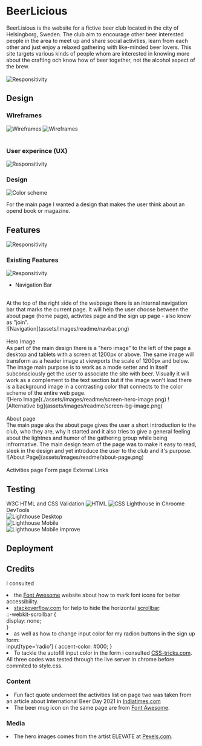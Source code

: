 # BeerLicious

BeerLisious is the website for a fictive beer club located in the city of Helsingborg, Sweden. The club aim to encourage other beer interested people in the area to meet up and share social activities, learn from each other and just enjoy a relaxed gathering with like-minded beer lovers. This site targets various kinds of people whom are interested in knowing more about the crafting och know how of beer together, not the alcohol aspect of the brew.
<br>
<br>
![Responsitivity](assets/images/readme/resposive.png)
<br>

## Design

### Wireframes
![Wireframes](assets/images/readme/Wireframe-desktop.png)      ![Wireframes](assets/images/readme/Wireframe-mobile-small.png)
<br>
<br>

### User experince (UX)
![Responsitivity](assets/images/readme/resposive.png)

### Design
![Color scheme](assets/images/readme/color-scheme.png)

For the main page I wanted a design that makes the user think about an opend book or magazine.

## Features

![Responsitivity](assets/images/readme/resposive.png)

### Existing Features
![Responsitivity](assets/images/readme/resposive.png)
- Navigation Bar 
<br>
At the top of the right side of the webpage there is an internal navigation bar that marks the current page. It will help the user choose between the about page (home page), activites page and the sign up page - also know as "join".
<br>
![Navigation](assets/images/readme/navbar.png)
<br>
<br>
Hero Image <br>
As part of the main design there is a "hero image" to the left of the page a desktop and tablets with a screen at 1200px or above. The same image will transform as a header image at viewports the scale of 1200px and below. The image main purpose is to  work as a mode setter and in itself subconsciously get the user to associate the site with beer. Visually it will work as a complement to the text section but if the image won't load there is a background image in a contrasting color that connects to the color scheme of the entire web page.
<br>
![Hero Image](./assets/images/readme/screen-hero-image.png)     ![Alternative bg](assets/images/readme/screen-bg-image.png)
<br>
<br>
 About page
<br>
The main page aka the about page gives the user a short introduction to the club, who they are, why it started and it also tries to give a general feeling about the lightnes and humor of the gathering group while being infrormative. The main design team of the page was to make it easy to read, sleek in the design and yet introduce the user to the club and it's purpose. 
<br>
![About Page](assets/images/readme/about-page.png)
<br>
<br>
Activities page
Form page
External Links


## Testing
W3C HTML and CSS Validation
![HTML]() ![CSS]()
Lighthouse in Chroome DevTools
<br>![Lighthouse Desktop](assets/images/readme/lighthouse-desktop-small.png)
<br>![Lighthouse Mobile](assets/images/readme/lighthouse-mobile-small.png)
<br>![Lighthouse Mobile improve](assets/images/readme/lighthouse-mobile-what-to-improve.png)

## Deployment

## Credits
I consulted
<li> the <a href="https://fontawesome.com/">Font Awesome</a> website about how to mark font icons for better accessibility.
<li> <a href="stackoverflow.com">stackoverflow.com</a> for help to hide the horizontal <a href="https://stackoverflow.com/questions/16670931/hide-scroll-bar-but-while-still-being-able-to-scroll">scrollbar</a>:
<br> ::-webkit-scrollbar {
<br> display: none;
<br>}
<li>as well as how to change input color for my <a hrwf="https://stackoverflow.com/questions/4253920/how-do-i-change-the-color-of-radio-buttons">radion buttons</a> in the sign up form:
<br>input[type='radio'] { accent-color: #000; }
<li> To tackle the autofill input color in the form i consulted <a href="https://css-tricks.com/snippets/css/change-autocomplete-styles-webkit-browsers/">CSS-tricks.com</a>.
<br>All three codes was tested through the live server in chrome before commited to style.css. 


### Content
<li> Fun fact quote underneet the activities list on page two was taken from an article about International Beer Day 2021 in <a href="https://www.indiatimes.com/trending/social-relevance/international-beer-day-facts-about-beer-546635.html">Indiatimes.com</a>
<li> The beer mug icon on the same page are from <a href="https://fontawesome.com/">Font Awesome</a>.

### Media
<li> The hero images comes from the artist ELEVATE at <a href="https://www.pexels.com/sv-se/@elevate">Pexels.com</a>.